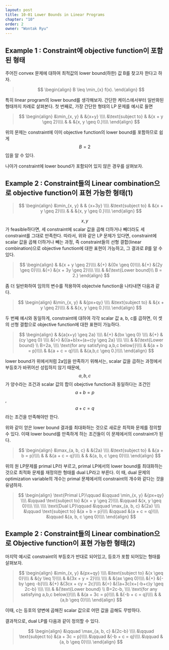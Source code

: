 ```yaml
---
layout: post
title: 10-01 Lower Bounds in Linear Programs
chapter: "10"
order: 2
owner: "Wontak Ryu"
---
```


<script type="text/x-mathjax-config">
MathJax.Hub.Config({
    displayAlign: "center"
});
</script>

## Example 1 : Constraint에 objective function이 포함된 형태

주어진 convex 문제에 대하여 최적값의 lower bound(하한) 값 B를 찾고자 한다고 하자.

>$$
>\begin{align}
>B \leq \min_{x} f(x).
>\end{align}
>$$

특히 linear program의 lower bound를 생각해보자. 간단한 케이스에서부터 일반화된 형태까지 차례로 살펴본다.
첫 번째로, 가장 간단한 형태의 LP 문제를 예시로 들면

>$$
>\begin{align}
>&\min_{x, y}  
>& &{x+y} \\\\
>&\text{subject to} 
>& &{x + y \geq 2}\\\\
>& & &{x, y \geq 0.}\\\\
>\end{align}
>$$

위의 문제는 constraint에 이미 objective function의 lower bound를 포함하므로 쉽게 $$B=2$$임을 알 수 있다.

나아가 constraint에 lower bound가 포함되어 있지 않은 경우를 살펴보자.

## Example 2 : Constraint들의 Linear combination으로 objective function이 표현 가능한 형태(1)

>$$
>\begin{align}
>&\min_{x, y}  
>& & {x+3y} \\\\
>&\text{subject to} 
>& &{x + y \geq 2}\\\\
>& & &{x, y \geq 0.}\\\\
>\end{align}
>$$

$$x,\, y$$가 feasible하다면, 세 constraint에 scalar 값을 곱해 더하거나 빼더라도 세 constraint를 그대로 만족한다. 따라서, 위와 같은 LP 문제가 있다면, constraint에 scalar 값을 곱해 더하거나 빼는 과정, 즉 constraint들의 선형 결합(linear combination)으로 objective function에 대한 표현이 가능하고, 그 결과로 $B$를 알 수 있다. 

>$$
>\begin{align}
>& &{x + y \geq 2}\\\\
>&{+} &{0x \geq 0}\\\\
>&{+} &{2y \geq 0}\\\\
>&{=} &{x + 3y \geq 2}\\\\
>\\\\
>& &{\text{Lower bound}\\ B = 2.}
>\end{align}
>$$

좀 더 일반화하여 임의의 변수를 적용하여 objectvie function을 나타내면 다음과 같다.

>$$
>\begin{align}
>&\min_{x, y}  
>& &{px+qy} \\\\
>&\text{subject to} 
>& &{x + y \geq 2}\\\\
>& & &{x, y \geq 0.}\\\\
>\end{align}
>$$

두 번째 예시와 동일하게, constraint에 대하여 각각 scalar 값 a, b, c를 곱하면, 이 셋의 선형 결합으로 objective function에 대한 표현이 가능하다.

>$$
>\begin{align}
>& &{a(x+y) \geq 2a} \\\\
>&{+} &{bx \geq 0} \\\\
>&{+} &{cy \geq 0} \\\\
>&{=} &{(a+b)x+(a+c)y \geq 2a} \\\\
>\\\\
>& &{\text{Lower bound} \\ B=2a, \\\\
>\text{for any satisfying a,b,c below}}\\\\
>& &{a + b = p}\\\\
>& &{a + c = q}\\\\
>& &{a,b,c \geq 0.}\\\\
>\end{align}
>$$

lower bound가 위에서처럼 2a임을 만족하기 위해서는, scalar 값을 곱하는 과정에서 부등호가 바뀌어선 성립하지 않기 때문에, $$a, b, c$$가 양수라는 조건과 scalar 값의 합이 obejctive function과 동일하다는 조건인 $$a+b = p$$, $$a+c = q$$라는 조건을 만족해야만 한다.

위와 같이 얻은 lower bound 결과를 최대화하는 것으로 새로운 최적화 문제를 정의할 수 있다. 이때 lower bound를 만족하게 하는 조건들이 이 문제에서의 constraint가 된다. 

>$$
>\begin{align}
>&\max_{a, b, c}  
>& &{2a} \\\\
>&\text{subject to} 
>& &{a + b = p}\\\\
>& & &{a + c = q}\\\\
>& & &{a, b, c \geq 0}\\\\
>\end{align}
>$$

위의 원 LP문제를 primal LP라 부르고, primal LP에서의 lower bound를 최대화하는 것으로 최적화 문제를 재정의한 형태를 dual LP라고 부른다. 이 때, dual 문제의 optimization variable의 개수는 primal 문제에서의 constraint의 개수와 같다는 것을 유념하자.

>$$
>\begin{align}
>\text{Primal LP}\qquad
>&\qquad \min_{x, y}  &{px+qy} \\\\
>&\qquad \text{subject to} &{x + y \geq 2}\\\\
>&\qquad &{x, y \geq 0}\\\\
>\\\\
>\\\\
>\text{Dual LP}\qquad
>&\qquad \max_{a, b, c}  &{2a} \\\\
>&\qquad \text{subject to} &{a + b = p}\\\\
>&\qquad &{a + c = q}\\\\
>&\qquad &{a, b, c \geq 0}\\\\
>\end{align}
>$$

## Example 2 : Constraint들의 Linear combination으로 Objective function이 표현 가능한 형태(2)

마지막 예시로  constraint의 부등호가 반대로 되어있고, 등호가 포함 되어있는 형태를 살펴보자.

>$$
>\begin{align}
>&\min_{x, y}  &{px+qy} \\\\
>&\text{subject to} &{x \geq 0}\\\\
>& &{y \leq 1}\\\\
>& &{3x + y = 2}\\\\
>\\\\
>& &{ax \geq 0}\\\\
>&{+} &{-by \geq -b}\\\\
>&{+} &{3cx + cy = 2c}\\\\
>&{=} &{(a+3c)x+(-b+c)y \geq 2c-b}
>\\\\
>\\\\
>& &{\text{Lower bound} \\ B=2c-b, \\\\
>\text{for any satisfying a,b,c below}}\\\\
>& &{a + 3c = p}\\\\
>& &{-b + c = q}\\\\
>& &{a,b \geq 0}\\\\
>\end{align}
>$$

이때, c는 등호의 양변에 곱해진 scalar 값으로 어떤 값을 곱해도 무방하다.

결과적으로, dual LP를 다음과 같이 정의할 수 있다.

>$$
>\begin{align}
>&\qquad \max_{a, b, c}  &{2c-b} \\\\
>&\qquad \text{subject to} &{a + 3c = p}\\\\
>&\qquad &{-b + c = q}\\\\
>&\qquad &{a, b \geq 0}\\\\
>\end{align}
>$$